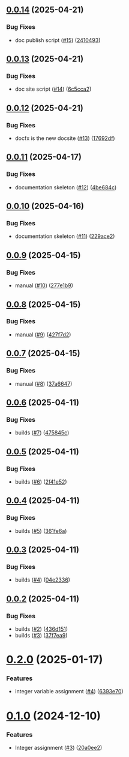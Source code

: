 ## [0.0.14](https://github.com/MathPtt/MathPotato/compare/0.0.13...0.0.14) (2025-04-21)


### Bug Fixes

* doc publish script ([#15](https://github.com/MathPtt/MathPotato/issues/15)) ([2410493](https://github.com/MathPtt/MathPotato/commit/2410493fe5005b3d2ff4ad505d4bbb147079a200))

## [0.0.13](https://github.com/MathPtt/MathPotato/compare/0.0.12...0.0.13) (2025-04-21)


### Bug Fixes

* doc site script ([#14](https://github.com/MathPtt/MathPotato/issues/14)) ([6c5cca2](https://github.com/MathPtt/MathPotato/commit/6c5cca2a3646b3ee3f28a787823f013cbcc3b0dc))

## [0.0.12](https://github.com/MathPtt/MathPotato/compare/0.0.11...0.0.12) (2025-04-21)


### Bug Fixes

* docfx is the new docsite ([#13](https://github.com/MathPtt/MathPotato/issues/13)) ([17692df](https://github.com/MathPtt/MathPotato/commit/17692df9c33159a644073b7b3a51ad9f8466c282))

## [0.0.11](https://github.com/MathPtt/MathPotato/compare/0.0.10...0.0.11) (2025-04-17)


### Bug Fixes

* documentation skeleton ([#12](https://github.com/MathPtt/MathPotato/issues/12)) ([4be684c](https://github.com/MathPtt/MathPotato/commit/4be684cd156d45084df1eee2da9dfe4fd1ec5f55))

## [0.0.10](https://github.com/MathPtt/MathPotato/compare/0.0.9...0.0.10) (2025-04-16)


### Bug Fixes

* documentation skeleton ([#11](https://github.com/MathPtt/MathPotato/issues/11)) ([229ace2](https://github.com/MathPtt/MathPotato/commit/229ace2bc1a6f0bfe41d2354bb45e1b0a4d8a7a0))

## [0.0.9](https://github.com/MathPtt/MathPotato/compare/0.0.8...0.0.9) (2025-04-15)


### Bug Fixes

* manual ([#10](https://github.com/MathPtt/MathPotato/issues/10)) ([277e1b9](https://github.com/MathPtt/MathPotato/commit/277e1b9b6160ff2455b8dc9612719ded522f4f8a))

## [0.0.8](https://github.com/MathPtt/MathPotato/compare/0.0.7...0.0.8) (2025-04-15)


### Bug Fixes

* manual ([#9](https://github.com/MathPtt/MathPotato/issues/9)) ([427f7d2](https://github.com/MathPtt/MathPotato/commit/427f7d2a19ba1dfeaa3b502053798c9368b53ad6))

## [0.0.7](https://github.com/MathPtt/MathPotato/compare/0.0.6...0.0.7) (2025-04-15)


### Bug Fixes

* manual ([#8](https://github.com/MathPtt/MathPotato/issues/8)) ([37a6647](https://github.com/MathPtt/MathPotato/commit/37a66473739afd60a671bbe28ec3159906922b82))

## [0.0.6](https://github.com/MathPtt/MathPotato/compare/0.0.5...0.0.6) (2025-04-11)


### Bug Fixes

* builds ([#7](https://github.com/MathPtt/MathPotato/issues/7)) ([475845c](https://github.com/MathPtt/MathPotato/commit/475845c37d80418bc6d2db5b0c92d0510d6ebeff))

## [0.0.5](https://github.com/MathPtt/MathPotato/compare/0.0.4...0.0.5) (2025-04-11)


### Bug Fixes

* builds ([#6](https://github.com/MathPtt/MathPotato/issues/6)) ([2f41e52](https://github.com/MathPtt/MathPotato/commit/2f41e5208afd35160b9d3051ded1bee1ae51ad44))

## [0.0.4](https://github.com/MathPtt/MathPotato/compare/0.0.3...0.0.4) (2025-04-11)


### Bug Fixes

* builds ([#5](https://github.com/MathPtt/MathPotato/issues/5)) ([361fe6a](https://github.com/MathPtt/MathPotato/commit/361fe6a56f2a80a90ae9948eea02247bc1df896f))

## [0.0.3](https://github.com/MathPtt/MathPotato/compare/0.0.2...0.0.3) (2025-04-11)


### Bug Fixes

* builds ([#4](https://github.com/MathPtt/MathPotato/issues/4)) ([04e2336](https://github.com/MathPtt/MathPotato/commit/04e2336929775d5da8b1e9c6756dfceebfdf70a0))

## [0.0.2](https://github.com/MathPtt/MathPotato/compare/0.0.1...0.0.2) (2025-04-11)


### Bug Fixes

* builds ([#2](https://github.com/MathPtt/MathPotato/issues/2)) ([436d151](https://github.com/MathPtt/MathPotato/commit/436d151409fee4e5f582d4cbd1a72132088d4616))
* builds ([#3](https://github.com/MathPtt/MathPotato/issues/3)) ([37f7ea9](https://github.com/MathPtt/MathPotato/commit/37f7ea92d230cd1bd4c639d4215f96011a0051b0))

# [0.2.0](https://github.com/PotatoLang/Potato/compare/0.1.0...0.2.0) (2025-01-17)


### Features

* integer variable assignment ([#4](https://github.com/PotatoLang/Potato/issues/4)) ([6393e70](https://github.com/PotatoLang/Potato/commit/6393e7059aec1b5b21ea5a8e44f972f5f515307f))

# [0.1.0](https://github.com/PotatoLang/Potato/compare/0.0.1...0.1.0) (2024-12-10)


### Features

* Integer assignment ([#3](https://github.com/PotatoLang/Potato/issues/3)) ([20a0ee2](https://github.com/PotatoLang/Potato/commit/20a0ee20557a5aeaace349dee068f7a20069470f))
